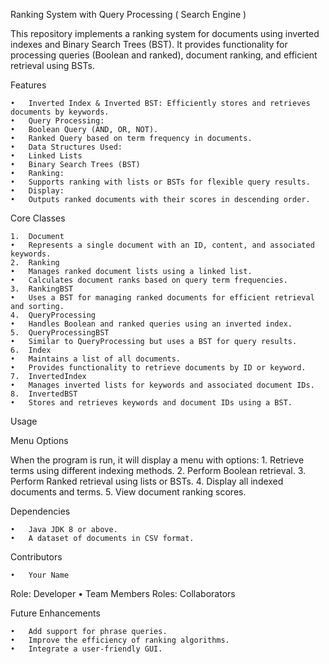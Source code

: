 Ranking System with Query Processing ( Search Engine ) 

This repository implements a ranking system for documents using inverted indexes and Binary Search Trees (BST). It provides functionality for processing queries (Boolean and ranked), document ranking, and efficient retrieval using BSTs.

Features

	•	Inverted Index & Inverted BST: Efficiently stores and retrieves documents by keywords.
	•	Query Processing:
	•	Boolean Query (AND, OR, NOT).
	•	Ranked Query based on term frequency in documents.
	•	Data Structures Used:
	•	Linked Lists
	•	Binary Search Trees (BST)
	•	Ranking:
	•	Supports ranking with lists or BSTs for flexible query results.
	•	Display:
	•	Outputs ranked documents with their scores in descending order.

Core Classes

	1.	Document
	•	Represents a single document with an ID, content, and associated keywords.
	2.	Ranking
	•	Manages ranked document lists using a linked list.
	•	Calculates document ranks based on query term frequencies.
	3.	RankingBST
	•	Uses a BST for managing ranked documents for efficient retrieval and sorting.
	4.	QueryProcessing
	•	Handles Boolean and ranked queries using an inverted index.
	5.	QueryProcessingBST
	•	Similar to QueryProcessing but uses a BST for query results.
	6.	Index
	•	Maintains a list of all documents.
	•	Provides functionality to retrieve documents by ID or keyword.
	7.	InvertedIndex
	•	Manages inverted lists for keywords and associated document IDs.
	8.	InvertedBST
	•	Stores and retrieves keywords and document IDs using a BST.

Usage

Menu Options

When the program is run, it will display a menu with options:
	1.	Retrieve terms using different indexing methods.
	2.	Perform Boolean retrieval.
	3.	Perform Ranked retrieval using lists or BSTs.
	4.	Display all indexed documents and terms.
	5.	View document ranking scores.

Dependencies

	•	Java JDK 8 or above.
	•	A dataset of documents in CSV format.

Contributors

	•	Your Name
Role: Developer
	•	Team Members
Roles: Collaborators

Future Enhancements

	•	Add support for phrase queries.
	•	Improve the efficiency of ranking algorithms.
	•	Integrate a user-friendly GUI.
